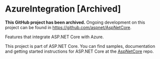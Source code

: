AzureIntegration [Archived]
===========================

**This GitHub project has been archived.** Ongoing development on this project can be found in https://github.com/aspnet/AspNetCore.

Features that integrate ASP.NET Core with Azure.

This project is part of ASP.NET Core. You can find samples, documentation and getting started instructions for ASP.NET Core at the [AspNetCore](https://github.com/aspnet/AspNetCore) repo.

